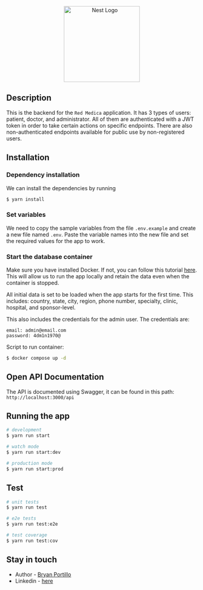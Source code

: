 <p align="center">
  <a href="http://nestjs.com/" target="blank"><img src="https://nestjs.com/img/logo-small.svg" width="200" alt="Nest Logo" /></a>
</p>

## Description

This is the backend for the `Red Medica` application. It has 3 types of users: patient, doctor, and administrator. All of them are authenticated with a JWT token in order to take certain actions on specific endpoints. There are also non-authenticated endpoints available for public use by non-registered users.

## Installation

### Dependency installation
We can install the dependencies by running

```bash
$ yarn install
```
### Set variables

We need to copy the sample variables from the file `.env.example` and create a new file named `.env`. Paste the variable names into the new file and set the required values for the app to work.

### Start the database container

Make sure you have installed Docker. If not, you can follow this tutorial [here](https://docs.docker.com/engine/install). This will allow us to run the app locally and retain the data even when the container is stopped.

All initial data is set to be loaded when the app starts for the first time. This includes: country, state, city, region, phone number, specialty, clinic, hospital, and sponsor-level.

This also includes the credentials for the admin user. The credentials are:
```
email: admin@email.com
password: 4dm1n1970@
```
Script to run container:
```bash
$ docker compose up -d
```

## Open API Documentation

The API is documented using Swagger, it can be found in this path: `http://localhost:3000/api`

## Running the app

```bash
# development
$ yarn run start

# watch mode
$ yarn run start:dev

# production mode
$ yarn run start:prod
```

## Test

```bash
# unit tests
$ yarn run test

# e2e tests
$ yarn run test:e2e

# test coverage
$ yarn run test:cov
```

## Stay in touch

- Author - [Bryan Portillo](https://bryancloud.dev)
- Linkedin - [here](https://www.linkedin.com/in/bryancloud)
